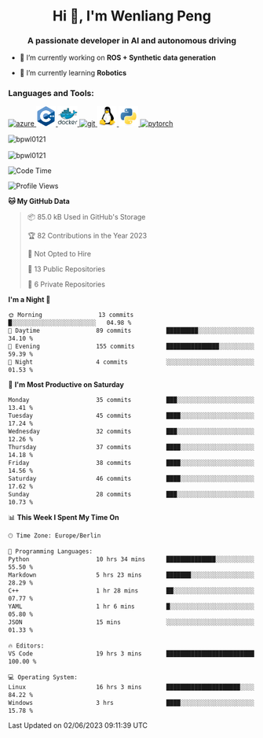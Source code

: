 <h1 align="center">Hi 👋, I'm Wenliang Peng</h1>
<h3 align="center">A passionate developer in AI and autonomous driving</h3>

- 🔭 I’m currently working on **ROS + Synthetic data generation**

- 🌱 I’m currently learning **Robotics**

<!-- <h3 align="left">Connect with me:</h3> -->
<p align="left">
</p>

<h3 align="left">Languages and Tools:</h3>
<p align="left"> <a href="https://azure.microsoft.com/en-in/" target="_blank" rel="noreferrer"> <img src="https://www.vectorlogo.zone/logos/microsoft_azure/microsoft_azure-icon.svg" alt="azure" width="40" height="40"/> </a> <a href="https://www.w3schools.com/cpp/" target="_blank" rel="noreferrer"> <img src="https://raw.githubusercontent.com/devicons/devicon/master/icons/cplusplus/cplusplus-original.svg" alt="cplusplus" width="40" height="40"/> </a> <a href="https://www.docker.com/" target="_blank" rel="noreferrer"> <img src="https://raw.githubusercontent.com/devicons/devicon/master/icons/docker/docker-original-wordmark.svg" alt="docker" width="40" height="40"/> </a> <a href="https://git-scm.com/" target="_blank" rel="noreferrer"> <img src="https://www.vectorlogo.zone/logos/git-scm/git-scm-icon.svg" alt="git" width="40" height="40"/> </a> <a href="https://www.linux.org/" target="_blank" rel="noreferrer"> <img src="https://raw.githubusercontent.com/devicons/devicon/master/icons/linux/linux-original.svg" alt="linux" width="40" height="40"/> </a> <a href="https://www.python.org" target="_blank" rel="noreferrer"> <img src="https://raw.githubusercontent.com/devicons/devicon/master/icons/python/python-original.svg" alt="python" width="40" height="40"/> </a> <a href="https://pytorch.org/" target="_blank" rel="noreferrer"> <img src="https://www.vectorlogo.zone/logos/pytorch/pytorch-icon.svg" alt="pytorch" width="40" height="40"/> </a> </p>

<p><img align="center" src="https://github-readme-stats.vercel.app/api/top-langs?username=bpwl0121&show_icons=true&locale=en&layout=compact" alt="bpwl0121" /></p>

<p><img align="center" src="https://github-readme-streak-stats.herokuapp.com/?user=bpwl0121&" alt="bpwl0121" /></p>

<!--START_SECTION:waka-->
![Code Time](http://img.shields.io/badge/Code%20Time-12%20hrs%2022%20mins-blue)

![Profile Views](http://img.shields.io/badge/Profile%20Views-302-blue)

**🐱 My GitHub Data** 

> 📦 85.0 kB Used in GitHub's Storage 
 > 
> 🏆 82 Contributions in the Year 2023
 > 
> 🚫 Not Opted to Hire
 > 
> 📜 13 Public Repositories 
 > 
> 🔑 6 Private Repositories 
 > 
**I'm a Night 🦉** 

```text
🌞 Morning                13 commits          █░░░░░░░░░░░░░░░░░░░░░░░░   04.98 % 
🌆 Daytime                89 commits          █████████░░░░░░░░░░░░░░░░   34.10 % 
🌃 Evening                155 commits         ███████████████░░░░░░░░░░   59.39 % 
🌙 Night                  4 commits           ░░░░░░░░░░░░░░░░░░░░░░░░░   01.53 % 
```
📅 **I'm Most Productive on Saturday** 

```text
Monday                   35 commits          ███░░░░░░░░░░░░░░░░░░░░░░   13.41 % 
Tuesday                  45 commits          ████░░░░░░░░░░░░░░░░░░░░░   17.24 % 
Wednesday                32 commits          ███░░░░░░░░░░░░░░░░░░░░░░   12.26 % 
Thursday                 37 commits          ████░░░░░░░░░░░░░░░░░░░░░   14.18 % 
Friday                   38 commits          ████░░░░░░░░░░░░░░░░░░░░░   14.56 % 
Saturday                 46 commits          ████░░░░░░░░░░░░░░░░░░░░░   17.62 % 
Sunday                   28 commits          ███░░░░░░░░░░░░░░░░░░░░░░   10.73 % 
```


📊 **This Week I Spent My Time On** 

```text
🕑︎ Time Zone: Europe/Berlin

💬 Programming Languages: 
Python                   10 hrs 34 mins      ██████████████░░░░░░░░░░░   55.50 % 
Markdown                 5 hrs 23 mins       ███████░░░░░░░░░░░░░░░░░░   28.29 % 
C++                      1 hr 28 mins        ██░░░░░░░░░░░░░░░░░░░░░░░   07.77 % 
YAML                     1 hr 6 mins         █░░░░░░░░░░░░░░░░░░░░░░░░   05.80 % 
JSON                     15 mins             ░░░░░░░░░░░░░░░░░░░░░░░░░   01.33 % 

🔥 Editors: 
VS Code                  19 hrs 3 mins       █████████████████████████   100.00 % 

💻 Operating System: 
Linux                    16 hrs 3 mins       █████████████████████░░░░   84.22 % 
Windows                  3 hrs               ████░░░░░░░░░░░░░░░░░░░░░   15.78 % 
```


 Last Updated on 02/06/2023 09:11:39 UTC
<!--END_SECTION:waka-->
